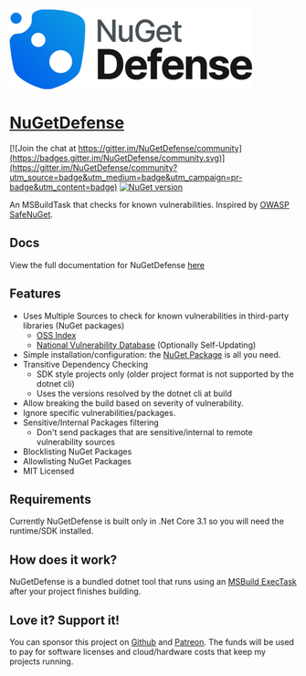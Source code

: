 <img src="images/logo.png">

# [NuGetDefense](https://digitalcoyote.github.io/NuGetDefense/)

[![Join the chat at https://gitter.im/NuGetDefense/community](https://badges.gitter.im/NuGetDefense/community.svg)](https://gitter.im/NuGetDefense/community?utm_source=badge&utm_medium=badge&utm_campaign=pr-badge&utm_content=badge)  [![NuGet version](https://badge.fury.io/nu/NugetDefense.svg)](https://badge.fury.io/nu/NugetDefense)

An MSBuildTask that checks for known vulnerabilities. Inspired by [OWASP SafeNuGet](https://github.com/OWASP/SafeNuGet).
  
## Docs
View the full documentation for NuGetDefense [here](https://digitalcoyote.github.io/NuGetDefense/)
  
## Features  
* Uses Multiple Sources to check for known vulnerabilities in third-party libraries (NuGet packages)
  * [OSS Index](https://ossindex.sonatype.org/)
  * [National Vulnerability Database](https://nvd.nist.gov/) (Optionally Self-Updating)
* Simple installation/configuration: the [NuGet Package](https://www.nuget.org/packages/NuGetDefense/) is all you need.
* Transitive Dependency Checking
  * SDK style projects only (older project format is not supported by the dotnet cli)
  * Uses the versions resolved by the dotnet cli at build
* Allow breaking the build based on severity of vulnerability.
* Ignore specific vulnerabilities/packages.
* Sensitive/Internal Packages filtering
  * Don't send packages that are sensitive/internal to remote vulnerability sources
* Blocklisting NuGet Packages
* Allowlisting NuGet Packages
* MIT Licensed

## Requirements
  Currently NuGetDefense is built only in .Net Core 3.1 so you will need the runtime/SDK installed.

## How does it work?
  NuGetDefense is a bundled dotnet tool that runs using an [MSBuild ExecTask](https://docs.microsoft.com/en-us/visualstudio/msbuild/exec-task?view=vs-2019) after your project finishes building.

    
## Love it? Support it!
You can sponsor this project on [Github](https://github.com/sponsors/digitalcoyote) and [Patreon](https://www.patreon.com/codingcoyote). The funds will be used to pay for software licenses and cloud/hardware costs that keep my projects running.

